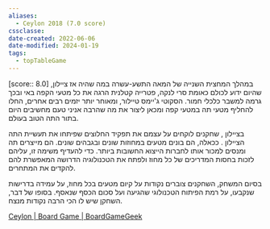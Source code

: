 ```yaml
---
aliases:
  - Ceylon 2018 (7.0 score)
cssclasse: 
date-created: 2022-06-06
date-modified: 2024-01-19
tags:
  - topTableGame
---
```

[score:: 8.0]
במהלך המחצית השנייה של המאה התשע-עשרה במה שהיה אז ציילון, שהיום ידוע לכולם כאומת סרי לנקה, פטרייה קטלנית הרגה את כל מטעי הקפה באי ובכך גרמה למשבר כלכלי חמור. הסקוטי ג'יימס טיילור, ומאוחר יותר יזמים רבים אחרים, החלו להחליף מטעי תה במטעי קפה ומכאן ליצור את מה שהרבה אניני טעם מחשיבים היום בתור התה הטוב בעולם.

בציילון , שחקנים לוקחים על עצמם את תפקיד החלוצים שפיתחו את תעשיית התה הציילון . ככאלה, הם בונים מטעים במחוזות שונים ובגבהים שונים. הם מייצרים תה ומנסים למכור אותו לחברות הייצוא החשובות ביותר. כדי להעדיף משימה זו, עליהם לזכות בחסות המדריכים של כל מחוז ולפתח את הטכנולוגיה הדרושה המאפשרת להם להקדים את המתחרים.

בסיום המשחק, השחקנים צוברים נקודות על קיום מטעים בכל מחוז, על עמידה בדרישות שנקבעו, על רמת הפיתוח הטכנולוגי שהגיעה ועל סכום הכסף שנאסף. בסופו של דבר, השחקן שיש לו הכי הרבה נקודות מנצח.

[Ceylon | Board Game | BoardGameGeek](https://boardgamegeek.com/boardgame/248900/ceylon)
